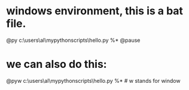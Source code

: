 # windows environment, this is a bat file.
@py c:\users\al\mypythonscripts\hello.py %*
@pause

# we can also do this:
@pyw c:\users\al\mypythonscripts\hello.py %*  # w stands for window

